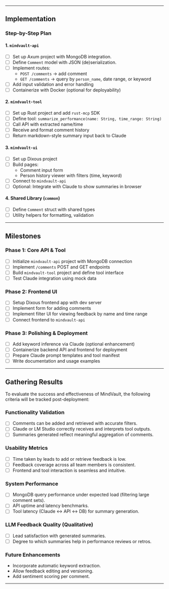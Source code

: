 
----

## Implementation

### Step-by-Step Plan

#### 1. `mindvault-api`
- [ ] Set up Axum project with MongoDB integration.
- [ ] Define `Comment` model with JSON (de)serialization.
- [ ] Implement routes:
    - `POST /comments` → add comment
    - `GET /comments` → query by `person_name`, date range, or keyword
- [ ] Add input validation and error handling
- [ ] Containerize with Docker (optional for deployability)

#### 2. `mindvault-tool`
- [ ] Set up Rust project and add `rust-mcp` SDK
- [ ] Define tool: `summarize_performance(name: String, time_range: String)`
- [ ] Call API with extracted name/time
- [ ] Receive and format comment history
- [ ] Return markdown-style summary input back to Claude

#### 3. `mindvault-ui`
- [ ] Set up Dixous project
- [ ] Build pages:
    - Comment input form
    - Person history viewer with filters (time, keyword)
- [ ] Connect to `mindvault-api`
- [ ] Optional: Integrate with Claude to show summaries in browser

#### 4. Shared Library (`common`)
- [ ] Define `Comment` struct with shared types
- [ ] Utility helpers for formatting, validation

---

## Milestones

### Phase 1: Core API & Tool
- [ ] Initialize `mindvault-api` project with MongoDB connection
- [ ] Implement `/comments` POST and GET endpoints
- [ ] Build `mindvault-tool` project and define tool interface
- [ ] Test Claude integration using mock data

### Phase 2: Frontend UI
- [ ] Setup Dixous frontend app with dev server
- [ ] Implement form for adding comments
- [ ] Implement filter UI for viewing feedback by name and time range
- [ ] Connect frontend to `mindvault-api`

### Phase 3: Polishing & Deployment
- [ ] Add keyword inference via Claude (optional enhancement)
- [ ] Containerize backend API and frontend for deployment
- [ ] Prepare Claude prompt templates and tool manifest
- [ ] Write documentation and usage examples

---

## Gathering Results

To evaluate the success and effectiveness of MindVault, the following criteria will be tracked post-deployment:

### Functionality Validation
- [ ] Comments can be added and retrieved with accurate filters.
- [ ] Claude or LM Studio correctly receives and interprets tool outputs.
- [ ] Summaries generated reflect meaningful aggregation of comments.

### Usability Metrics
- [ ] Time taken by leads to add or retrieve feedback is low.
- [ ] Feedback coverage across all team members is consistent.
- [ ] Frontend and tool interaction is seamless and intuitive.

### System Performance
- [ ] MongoDB query performance under expected load (filtering large comment sets).
- [ ] API uptime and latency benchmarks.
- [ ] Tool latency (Claude ↔ API ↔ DB) for summary generation.

### LLM Feedback Quality (Qualitative)
- [ ] Lead satisfaction with generated summaries.
- [ ] Degree to which summaries help in performance reviews or retros.

### Future Enhancements
- Incorporate automatic keyword extraction.
- Allow feedback editing and versioning.
- Add sentiment scoring per comment.

---